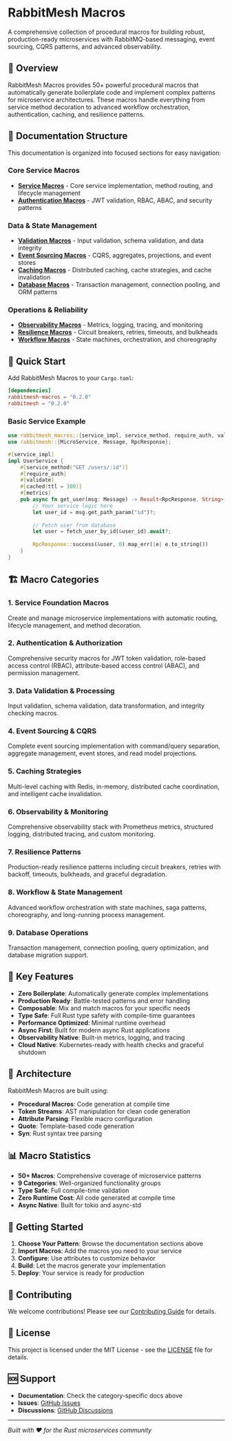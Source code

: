 # RabbitMesh Macros

A comprehensive collection of procedural macros for building robust, production-ready microservices with RabbitMQ-based messaging, event sourcing, CQRS patterns, and advanced observability.

## 🚀 Overview

RabbitMesh Macros provides 50+ powerful procedural macros that automatically generate boilerplate code and implement complex patterns for microservice architectures. These macros handle everything from service method decoration to advanced workflow orchestration, authentication, caching, and resilience patterns.

## 📖 Documentation Structure

This documentation is organized into focused sections for easy navigation:

### Core Service Macros
- [**Service Macros**](docs/service-macros.md) - Core service implementation, method routing, and lifecycle management
- [**Authentication Macros**](docs/auth-macros.md) - JWT validation, RBAC, ABAC, and security patterns

### Data & State Management
- [**Validation Macros**](docs/validation-macros.md) - Input validation, schema validation, and data integrity
- [**Event Sourcing Macros**](docs/event-sourcing-macros.md) - CQRS, aggregates, projections, and event stores
- [**Caching Macros**](docs/caching-macros.md) - Distributed caching, cache strategies, and cache invalidation
- [**Database Macros**](docs/database-macros.md) - Transaction management, connection pooling, and ORM patterns

### Operations & Reliability
- [**Observability Macros**](docs/observability-macros.md) - Metrics, logging, tracing, and monitoring
- [**Resilience Macros**](docs/resilience-macros.md) - Circuit breakers, retries, timeouts, and bulkheads
- [**Workflow Macros**](docs/workflow-macros.md) - State machines, orchestration, and choreography

## 🎯 Quick Start

Add RabbitMesh Macros to your `Cargo.toml`:

```toml
[dependencies]
rabbitmesh-macros = "0.2.0"
rabbitmesh = "0.2.0"
```

### Basic Service Example

```rust
use rabbitmesh_macros::{service_impl, service_method, require_auth, validate, metrics, cached};
use rabbitmesh::{MicroService, Message, RpcResponse};

#[service_impl]
impl UserService {
    #[service_method("GET /users/:id")]
    #[require_auth]
    #[validate]
    #[cached(ttl = 300)]
    #[metrics]
    pub async fn get_user(msg: Message) -> Result<RpcResponse, String> {
        // Your service logic here
        let user_id = msg.get_path_param("id")?;
        
        // Fetch user from database
        let user = fetch_user_by_id(&user_id).await?;
        
        RpcResponse::success(&user, 0).map_err(|e| e.to_string())
    }
}
```

## 🏗️ Macro Categories

### 1. Service Foundation Macros
Create and manage microservice implementations with automatic routing, lifecycle management, and method decoration.

### 2. Authentication & Authorization
Comprehensive security macros for JWT token validation, role-based access control (RBAC), attribute-based access control (ABAC), and permission management.

### 3. Data Validation & Processing
Input validation, schema validation, data transformation, and integrity checking macros.

### 4. Event Sourcing & CQRS
Complete event sourcing implementation with command/query separation, aggregate management, event stores, and read model projections.

### 5. Caching Strategies
Multi-level caching with Redis, in-memory, distributed cache coordination, and intelligent cache invalidation.

### 6. Observability & Monitoring
Comprehensive observability stack with Prometheus metrics, structured logging, distributed tracing, and custom monitoring.

### 7. Resilience Patterns
Production-ready resilience patterns including circuit breakers, retries with backoff, timeouts, bulkheads, and graceful degradation.

### 8. Workflow & State Management
Advanced workflow orchestration with state machines, saga patterns, choreography, and long-running process management.

### 9. Database Operations
Transaction management, connection pooling, query optimization, and database migration support.

## 🌟 Key Features

- **Zero Boilerplate**: Automatically generate complex implementations
- **Production Ready**: Battle-tested patterns and error handling
- **Composable**: Mix and match macros for your specific needs
- **Type Safe**: Full Rust type safety with compile-time guarantees
- **Performance Optimized**: Minimal runtime overhead
- **Async First**: Built for modern async Rust applications
- **Observability Native**: Built-in metrics, logging, and tracing
- **Cloud Native**: Kubernetes-ready with health checks and graceful shutdown

## 🔧 Architecture

RabbitMesh Macros are built using:
- **Procedural Macros**: Code generation at compile time
- **Token Streams**: AST manipulation for clean code generation  
- **Attribute Parsing**: Flexible macro configuration
- **Quote**: Template-based code generation
- **Syn**: Rust syntax tree parsing

## 📊 Macro Statistics

- **50+ Macros**: Comprehensive coverage of microservice patterns
- **9 Categories**: Well-organized functionality groups
- **Type Safe**: Full compile-time validation
- **Zero Runtime Cost**: All code generated at compile time
- **Async Native**: Built for tokio and async-std

## 🚀 Getting Started

1. **Choose Your Pattern**: Browse the documentation sections above
2. **Import Macros**: Add the macros you need to your service
3. **Configure**: Use attributes to customize behavior
4. **Build**: Let the macros generate your implementation
5. **Deploy**: Your service is ready for production

## 🤝 Contributing

We welcome contributions! Please see our [Contributing Guide](../CONTRIBUTING.md) for details.

## 📄 License

This project is licensed under the MIT License - see the [LICENSE](../LICENSE) file for details.

## 🆘 Support

- **Documentation**: Check the category-specific docs above
- **Issues**: [GitHub Issues](https://github.com/hangsiahong/rabbitmesh-rs/issues)
- **Discussions**: [GitHub Discussions](https://github.com/hangsiahong/rabbitmesh-rs/discussions)

---

*Built with ❤️ for the Rust microservices community*